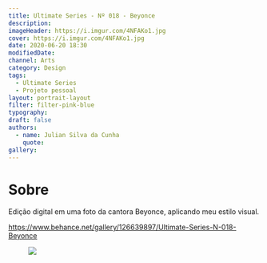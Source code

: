 ```yaml
---
title: Ultimate Series - Nº 018 - Beyonce
description:
imageHeader: https://i.imgur.com/4NFAKo1.jpg
cover: https://i.imgur.com/4NFAKo1.jpg
date: 2020-06-20 18:30
modifiedDate:
channel: Arts
category: Design
tags:
  - Ultimate Series
  - Projeto pessoal
layout: portrait-layout
filter: filter-pink-blue
typography:
draft: false
authors:
  - name: Julian Silva da Cunha
    quote:
gallery:
---
```


# Sobre

Edição digital em uma foto da cantora Beyonce, aplicando meu estilo visual.

https://www.behance.net/gallery/126639897/Ultimate-Series-N-018-Beyonce

<figure>
<img src="https://i.imgur.com/4NFAKo1.jpg" className="max-w-none mx-auto block"/>
</figure>
